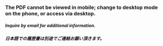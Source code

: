 ### The PDF cannot be viewed in mobile; change to desktop mode on the phone, or access via desktop.

##### Inquire by email for additional information.

##### 日本語での履歴書は別途でご連絡お願い頂きます。
